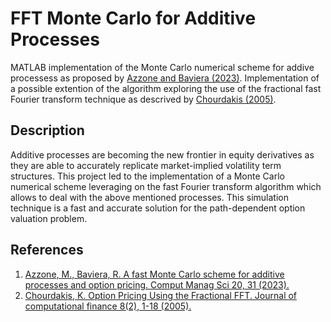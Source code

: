 # FFT Monte Carlo for Additive Processes

MATLAB implementation of the Monte Carlo numerical scheme for addive processess as proposed by [Azzone and Baviera (2023)](https://doi.org/10.1007/s10287-023-00463-1). 
Implementation of a possible extention of the algorithm exploring the use of the fractional fast Fourier transform technique as descrived by [Chourdakis (2005)](https://www.risk.net/journal-computational-finance/2160574/option-pricing-using-fractional-fft).

## Description

Additive processes are becoming the new frontier in equity derivatives as they are able to accurately replicate market-implied volatility term structures. 
This project led to the implementation of a Monte Carlo numerical scheme leveraging on the fast Fourier transform algorithm which allows to deal with the above mentioned processes. 
This simulation technique is a fast and accurate solution for the path-dependent option valuation problem.

## References

1. [Azzone, M., Baviera, R. A fast Monte Carlo scheme for additive processes and option pricing. Comput Manag Sci 20, 31 (2023).](https://doi.org/10.1007/s10287-023-00463-1)
2. [Chourdakis, K. Option Pricing Using the Fractional FFT. Journal of computational finance 8(2), 1-18 (2005).](https://www.risk.net/journal-computational-finance/2160574/option-pricing-using-fractional-fft)
